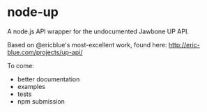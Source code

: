 # node-up

A node.js API wrapper for the undocumented Jawbone UP API.

Based on @ericblue's most-excellent work, found here: http://eric-blue.com/projects/up-api/

To come: 
- better documentation
- examples
- tests
- npm submission
